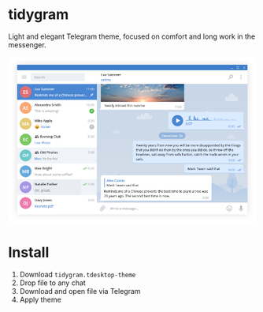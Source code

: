 # tidygram
Light and elegant Telegram theme, focused on comfort and long work in the messenger.

![picture alt](https://github.com/rompastompa/tidygram/blob/master/screenshot.png)

# Install
1. Download `tidygram.tdesktop-theme`
2. Drop file to any chat
3. Download and open file via Telegram
4. Apply theme
